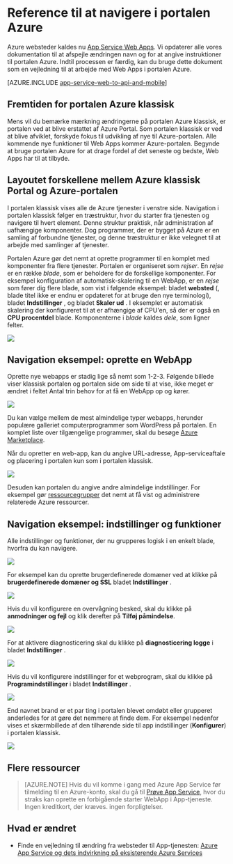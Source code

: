 <properties
    pageTitle="Reference til at navigere i portalen Azure"
    description="Lære om de forskellige oplevelser for App-tjenesten Web mellem administrationsportalen og Azure-Portal"
    services="app-service"
    documentationCenter=""
    authors="jaime-espinosa"
    manager="wpickett"
    editor="jimbe"/>

<tags
    ms.service="app-service"
    ms.workload="na"
    ms.tgt_pltfrm="na"
    ms.devlang="na"
    ms.topic="article"
    ms.date="02/26/2016"
    ms.author="jaime-espinosa"/>

# <a name="reference-for-navigating-the-azure-portal"></a>Reference til at navigere i portalen Azure

Azure websteder kaldes nu [App Service Web Apps](http://go.microsoft.com/fwlink/?LinkId=529714). Vi opdaterer alle vores dokumentation til at afspejle ændringen navn og for at angive instruktioner til portalen Azure. Indtil processen er færdig, kan du bruge dette dokument som en vejledning til at arbejde med Web Apps i portalen Azure.

[AZURE.INCLUDE [app-service-web-to-api-and-mobile](../../includes/app-service-web-to-api-and-mobile.md)] 
 
## <a name="the-future-of-the-azure-classic-portal"></a>Fremtiden for portalen Azure klassisk

Mens vil du bemærke mærkning ændringerne på portalen Azure klassisk, er portalen ved at blive erstattet af Azure Portal. Som portalen klassisk er ved at blive afviklet, forskyde fokus til udvikling af nye til Azure-portalen. Alle kommende nye funktioner til Web Apps kommer Azure-portalen. Begynde at bruge portalen Azure for at drage fordel af det seneste og bedste, Web Apps har til at tilbyde.

## <a name="layout-differences-between-the-azure-classic-portal-and-azure-portal"></a>Layoutet forskellene mellem Azure klassisk Portal og Azure-portalen

I portalen klassisk vises alle de Azure tjenester i venstre side. Navigation i portalen klassisk følger en træstruktur, hvor du starter fra tjenesten og navigere til hvert element. Denne struktur praktisk, når administration af uafhængige komponenter. Dog programmer, der er bygget på Azure er en samling af forbundne tjenester, og denne træstruktur er ikke velegnet til at arbejde med samlinger af tjenester. 

Portalen Azure gør det nemt at oprette programmer til en komplet med komponenter fra flere tjenester. Portalen er organiseret som *rejser*. En *rejse* er en række *blade*, som er beholdere for de forskellige komponenter. For eksempel konfiguration af automatisk-skalering til en WebApp, er en *rejse* som fører dig flere blade, som vist i følgende eksempel: bladet **websted** (, blade titel ikke er endnu er opdateret for at bruge den nye terminologi), bladet **Indstillinger** , og bladet **Skaler ud** . I eksemplet er automatisk skalering der konfigureret til at er afhængige af CPU'en, så der er også en **CPU procentdel** blade. Komponenterne i *blade* kaldes *dele*, som ligner felter. 

![](./media/app-service-web-app-azure-portal/AutoScaling.png)

## <a name="navigation-example-create-a-web-app"></a>Navigation eksempel: oprette en WebApp

Oprette nye webapps er stadig lige så nemt som 1-2-3. Følgende billede viser klassisk portalen og portalen side om side til at vise, ikke meget er ændret i feltet Antal trin behov for at få en WebApp op og kører. 

![](./media/app-service-web-app-azure-portal/CreateWebApp.png)

Du kan vælge mellem de mest almindelige typer webapps, herunder populære galleriet computerprogrammer som WordPress på portalen. En komplet liste over tilgængelige programmer, skal du besøge [Azure Marketplace].

Når du opretter en web-app, kan du angive URL-adresse, App-serviceaftale og placering i portalen kun som i portalen klassisk. 

![](./media/app-service-web-app-azure-portal/CreateWebAppSettings.png)

Desuden kan portalen du angive andre almindelige indstillinger. For eksempel gør [ressourcegrupper](../azure-resource-manager/resource-group-overview.md) det nemt at få vist og administrere relaterede Azure ressourcer. 

## <a name="navigation-example-settings-and-features"></a>Navigation eksempel: indstillinger og funktioner

Alle indstillinger og funktioner, der nu grupperes logisk i en enkelt blade, hvorfra du kan navigere.

![](./media/app-service-web-app-azure-portal/WebAppSettings.png)

For eksempel kan du oprette brugerdefinerede domæner ved at klikke på **brugerdefinerede domæner og SSL** bladet **Indstillinger** .

![](./media/app-service-web-app-azure-portal/ConfigureWebApp.png)

Hvis du vil konfigurere en overvågning besked, skal du klikke på **anmodninger og fejl** og klik derefter på **Tilføj påmindelse**.

![](./media/app-service-web-app-azure-portal/Monitoring.png)

For at aktivere diagnosticering skal du klikke på **diagnosticering logge** i bladet **Indstillinger** .

![](./media/app-service-web-app-azure-portal/Diagnostics.png)
 
Hvis du vil konfigurere indstillinger for et webprogram, skal du klikke på **Programindstillinger** i bladet **Indstillinger** . 

![](./media/app-service-web-app-azure-portal/AppSettingsPreview.png)

End navnet brand er et par ting i portalen blevet omdøbt eller grupperet anderledes for at gøre det nemmere at finde dem. For eksempel nedenfor vises et skærmbillede af den tilhørende side til app indstillinger (**Konfigurer**) i portalen klassisk.

![](./media/app-service-web-app-azure-portal/AppSettings.png)

## <a name="more-resources"></a>Flere ressourcer

[Azure Portal]: https://portal.azure.com
[Azure Marketplace]: /marketplace/

>[AZURE.NOTE] Hvis du vil komme i gang med Azure App Service før tilmelding til en Azure-konto, skal du gå til [Prøve App Service](http://go.microsoft.com/fwlink/?LinkId=523751), hvor du straks kan oprette en forbigående starter WebApp i App-tjeneste. Ingen kreditkort, der kræves. ingen forpligtelser.

## <a name="whats-changed"></a>Hvad er ændret
* Finde en vejledning til ændring fra websteder til App-tjenesten: [Azure App Service og dets indvirkning på eksisterende Azure Services](http://go.microsoft.com/fwlink/?LinkId=529714)
 
